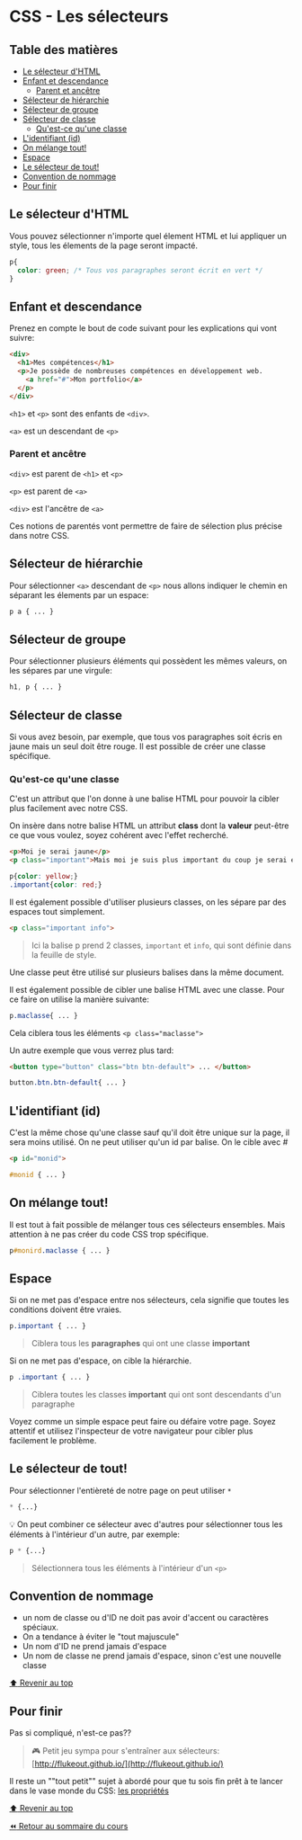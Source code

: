 <!-- omit in toc -->
# CSS - Les sélecteurs


<!-- omit in toc -->
## Table des matières

- [Le sélecteur d'HTML](#le-sélecteur-dhtml)
- [Enfant et descendance](#enfant-et-descendance)
  - [Parent et ancêtre](#parent-et-ancêtre)
- [Sélecteur de hiérarchie](#sélecteur-de-hiérarchie)
- [Sélecteur de groupe](#sélecteur-de-groupe)
- [Sélecteur de classe](#sélecteur-de-classe)
  - [Qu'est-ce qu'une classe](#quest-ce-quune-classe)
- [L'identifiant (id)](#lidentifiant-id)
- [On mélange tout!](#on-mélange-tout)
- [Espace](#espace)
- [Le sélecteur de tout!](#le-sélecteur-de-tout)
- [Convention de nommage](#convention-de-nommage)
- [Pour finir](#pour-finir)

## Le sélecteur d'HTML

Vous pouvez sélectionner n'importe quel élement HTML et lui appliquer un style, tous les élements de la page seront impacté.

```css
p{
  color: green; /* Tous vos paragraphes seront écrit en vert */
}
```

## Enfant et descendance

Prenez en compte le bout de code suivant pour les explications qui vont suivre:

```html
<div>
  <h1>Mes compétences</h1>
  <p>Je possède de nombreuses compétences en développement web.
    <a href="#">Mon portfolio</a>
  </p>
</div>
```

`<h1>` et `<p>` sont des enfants de `<div>`.

`<a>` est un descendant de `<p>`

### Parent et ancêtre

`<div>` est parent de `<h1>` et `<p>`

`<p>` est parent de `<a>`

`<div>` est l'ancêtre de `<a>`

Ces notions de parentés vont permettre de faire de sélection plus précise dans notre CSS.

## Sélecteur de hiérarchie

Pour sélectionner `<a>` descendant de `<p>` nous allons indiquer le chemin en séparant les élements par un espace:

```css
p a { ... }
```

## Sélecteur de groupe

Pour sélectionner plusieurs éléments qui possèdent les mêmes valeurs, on les sépares par une virgule:

```css
h1, p { ... }
```

## Sélecteur de classe

Si vous avez besoin, par exemple, que tous vos paragraphes soit écris en jaune mais un seul doit être rouge. Il est possible de créer une classe spécifique.

### Qu'est-ce qu'une classe

C'est un attribut que l'on donne à une balise HTML pour pouvoir la cibler plus facilement avec notre CSS.

On insère dans notre balise HTML un attribut **class** dont la **valeur** peut-être ce que vous voulez, soyez cohérent avec l'effet recherché.

```html
<p>Moi je serai jaune</p>
<p class="important">Mais moi je suis plus important du coup je serai en rouge</p>
```

```css
p{color: yellow;}
.important{color: red;}
```

Il est également possible d'utiliser plusieurs classes, on les sépare par des espaces tout simplement.

```html
<p class="important info">
```

> Ici la balise p prend 2 classes, `important` et `info`, qui sont définie dans la feuille de style.

Une classe peut être utilisé sur plusieurs balises dans la même document.

Il est également possible de cibler une balise HTML avec une classe. Pour ce faire on utilise la manière suivante:

```css
p.maclasse{ ... }
````

Cela ciblera tous les éléments `<p class="maclasse">`

Un autre exemple que vous verrez plus tard:

```html
<button type="button" class="btn btn-default"> ... </button>
```

```css
button.btn.btn-default{ ... } 
```

## L'identifiant (id)

C'est la même chose qu'une classe sauf qu'il doit être unique sur la page, il sera moins utilisé. On ne peut utiliser qu'un id par balise. On le cible avec #

```html
<p id="monid">
```

```css
#monid { ... }
```

## On mélange tout!

Il est tout à fait possible de mélanger tous ces sélecteurs ensembles. Mais attention à ne pas créer du code CSS trop spécifique. 

```css
p#monird.maclasse { ... }
```

## Espace

Si on ne met pas d'espace entre nos sélecteurs, cela signifie que toutes les conditions doivent être vraies. 

```css
p.important { ... }
```

> Ciblera tous les **paragraphes** qui ont une classe **important**

Si on ne met pas d'espace, on cible la hiérarchie. 

```css
p .important { ... }
```

> Ciblera toutes les classes **important** qui ont sont descendants d'un paragraphe

Voyez comme un simple espace peut faire ou défaire votre page. Soyez attentif  et utilisez l'inspecteur de votre navigateur pour cibler plus facilement le problème.

## Le sélecteur de tout!

Pour sélectionner l'entièreté de notre page on peut utiliser `*`

```css
* {...}
```

:bulb: On peut combiner ce sélecteur avec d'autres pour sélectionner tous les éléments à l'intérieur d'un autre, par exemple: 

```css
p * {...}
```

> Sélectionnera tous les éléments à l'intérieur d'un `<p>`

## Convention de nommage

- un nom de classe ou d'ID ne doit pas avoir d'accent ou caractères spéciaux.
- On a tendance à éviter le "tout majuscule"
- Un nom d'ID ne prend jamais d'espace
- Un nom de classe ne prend jamais d'espace, sinon c'est une nouvelle classe

[:arrow_up: Revenir au top](#table-des-matières)

## Pour finir 

Pas si compliqué, n'est-ce pas??

> :video_game: Petit jeu sympa pour s'entraîner aux sélecteurs: [http://flukeout.github.io/](http://flukeout.github.io/)

Il reste un ""tout petit"" sujet à abordé pour que tu sois fin prêt à te lancer dans le vase monde du CSS: [les propriétés](09-theorie-css-prorietes.md)

[:arrow_up: Revenir au top](#table-des-matières)

[:rewind: Retour au sommaire du cours](./README.md#table-des-matières)
